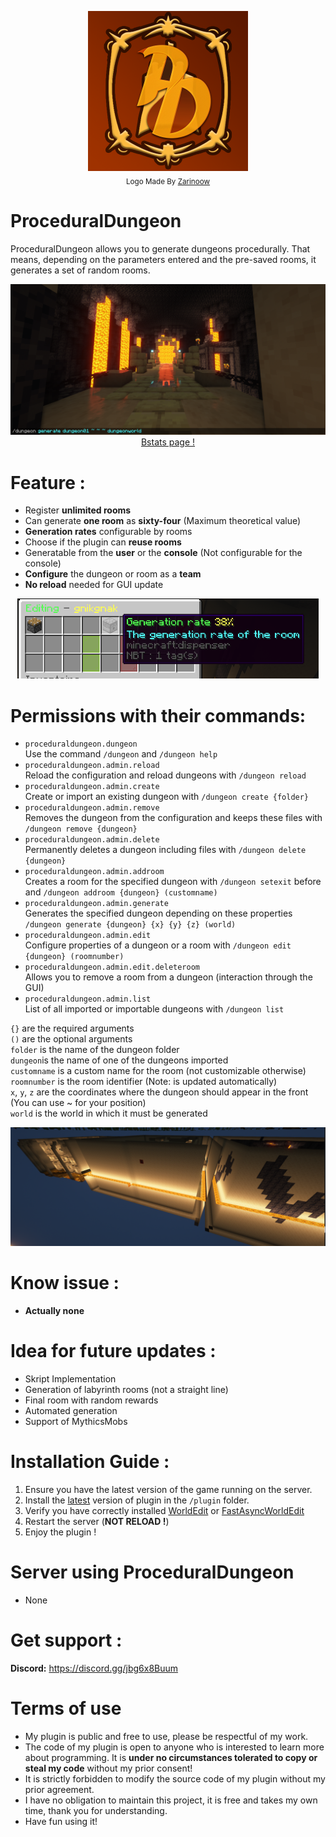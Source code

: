 <p align="center">
  <a href="https://github.com/Zarinoow/ProceduralDungeon">
    <img src="Pdungeon.png" alt="ProceduralDungeon Logo" height="256">
  </a>
  <br/>
  <sub>Logo Made By <a href="https://github.com/Zarinoow">Zarinoow</a></sub>
</p>

# ProceduralDungeon
ProceduralDungeon allows you to generate dungeons procedurally. That means, depending on the parameters entered and the pre-saved rooms, it generates a set of random rooms.

<p align="center">
  <img src="pdungeonthumbnail.png" alt="ProceduralDungeon Dungeon">
  <a href="https://bstats.org/plugin/bukkit/ProceduralDungeon/13962">
    Bstats page !
  </a>
</p>


# Feature :
  - Register **unlimited rooms**
  - Can generate **one room** as **sixty-four** (Maximum theoretical value)
  - **Generation rates** configurable by rooms
  - Choose if the plugin can **reuse rooms**
  - Generatable from the **user** or the **console** (Not configurable for the console)
  - **Configure** the dungeon or room as a **team**
  - **No reload** needed for GUI update
<p align="center">
  <img src="pdungeonthumbnail_roomedit0.png" alt="ProceduralDungeon Edit" height="128">
</p>
 
# Permissions with their commands:
  - `proceduraldungeon.dungeon` <br/> Use the command `/dungeon` and `/dungeon help`
  - `proceduraldungeon.admin.reload` <br/> Reload the configuration and reload dungeons with `/dungeon reload`
  - `proceduraldungeon.admin.create` <br/> Create or import an existing dungeon with `/dungeon create {folder}`
  - `proceduraldungeon.admin.remove` <br/> Removes the dungeon from the configuration and keeps these files with `/dungeon remove {dungeon}`
  - `proceduraldungeon.admin.delete` <br/> Permanently deletes a dungeon including files with `/dungeon delete {dungeon}`
  - `proceduraldungeon.admin.addroom` <br/> Creates a room for the specified dungeon with `/dungeon setexit` before and `/dungeon addroom {dungeon} (customname)`
  - `proceduraldungeon.admin.generate` <br/> Generates the specified dungeon depending on these properties `/dungeon generate {dungeon} {x} {y} {z} (world)`
  - `proceduraldungeon.admin.edit` <br/> Configure properties of a dungeon or a room with `/dungeon edit {dungeon} (roomnumber)`
  - `proceduraldungeon.admin.edit.deleteroom` <br/> Allows you to remove a room from a dungeon (interaction through the GUI)
  - `proceduraldungeon.admin.list` <br/> List of all imported or importable dungeons with `/dungeon list`
  
`{}` are the required arguments<br/>
`()` are the optional arguments<br/>
`folder` is the name of the dungeon folder<br/>
`dungeon`is the name of one of the dungeons imported<br/>
`customname` is a custom name for the room (not customizable otherwise)<br/>
`roomnumber` is the room identifier (Note: is updated automatically)<br/>
`x`, `y`, `z` are the coordinates where the dungeon should appear in the front (You can use ~ for your position)<br/>
`world` is the world in which it must be generated<br/>

<p align="center">
  <img src="pdungeonthumbnail_roomgen0.png" alt="ProceduralDungeon Gen">
</p>

# Know issue :
- __Actually none__

# Idea for future updates :
  - Skript Implementation
  - Generation of labyrinth rooms (not a straight line)
  - Final room with random rewards
  - Automated generation
  - Support of MythicsMobs

# Installation Guide :
1) Ensure you have the latest version of the game running on the server.
2) Install the <a href="https://github.com/Zarinoow/ProceduralDungeon/releases/latest">latest<a/> version of plugin in the `/plugin` folder.
3) Verify you have correctly installed <a href="https://dev.bukkit.org/projects/worldedit/files">WorldEdit</a> or <a href="https://ci.athion.net/job/FastAsyncWorldEdit/">FastAsyncWorldEdit</a>
4) Restart the server (**NOT RELOAD !**)
5) Enjoy the plugin !

# Server using ProceduralDungeon
- None

# Get support :
**Discord:** https://discord.gg/jbg6x8Buum

# Terms of use
- My plugin is public and free to use, please be respectful of my work.
- The code of my plugin is open to anyone who is interested to learn more about programming. It is **under no circumstances tolerated to copy or steal my code** without my prior consent!
- It is strictly forbidden to modify the source code of my plugin without my prior agreement.
- I have no obligation to maintain this project, it is free and takes my own time, thank you for understanding.
- Have fun using it!
